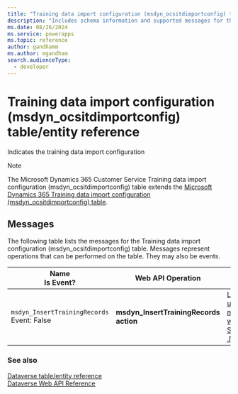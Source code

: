 ```yaml
---
title: "Training data import configuration (msdyn_ocsitdimportconfig) table/entity reference (Microsoft Dynamics 365 Customer Service)"
description: "Includes schema information and supported messages for the Training data import configuration (msdyn_ocsitdimportconfig) table/entity with Microsoft Dynamics 365 Customer Service."
ms.date: 08/26/2024
ms.service: powerapps
ms.topic: reference
author: gandhamm
ms.author: mgandham
search.audienceType: 
  - developer
---
```


# Training data import configuration (msdyn_ocsitdimportconfig) table/entity reference

Indicates the training data import configuration

> [!NOTE]
> The Microsoft Dynamics 365 Customer Service Training data import configuration (msdyn_ocsitdimportconfig) table extends the [Microsoft Dynamics 365 Training data import configuration (msdyn_ocsitdimportconfig) table](/dynamics365/developer/entities/msdyn_ocsitdimportconfig).


## Messages

The following table lists the messages for the Training data import configuration (msdyn_ocsitdimportconfig) table.
Messages represent operations that can be performed on the table. They may also be events.

| Name <br />Is Event? |Web API Operation |SDK for .NET |
| ---- | ----- |----- |
| `msdyn_InsertTrainingRecords`<br />Event: False |**msdyn_InsertTrainingRecords action** |[Learn to use messages with the SDK for .NET](/power-apps/developer/data-platform/org-service/use-messages)|





### See also

[Dataverse table/entity reference](../about-entity-reference.md)  
[Dataverse Web API Reference](/power-apps/developer/data-platform/webapi/reference/about)   

